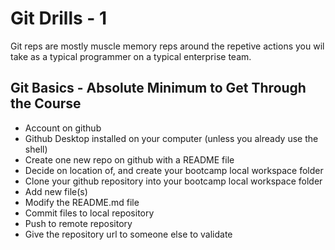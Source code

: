 # Git Drills - 1

Git reps are mostly muscle memory reps around the repetive actions you wil take as a typical programmer on a typical enterprise team.

## Git Basics - Absolute Minimum to Get Through the Course

- Account on github
- Github Desktop installed on your computer (unless you already use the shell)
- Create one new repo on github with a README file
- Decide on location of, and create your bootcamp local workspace folder
- Clone your github repository into your bootcamp local workspace folder
- Add new file(s)
- Modify the README.md file
- Commit files to local repository
- Push to remote repository
- Give the repository url to someone else to validate